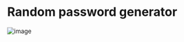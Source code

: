 # Random password generator 


![image](https://github.com/DaramNikhil/Random-password-generator-/assets/117379132/7dc589f2-d879-4bcf-8e0b-cec8da6caba5)
